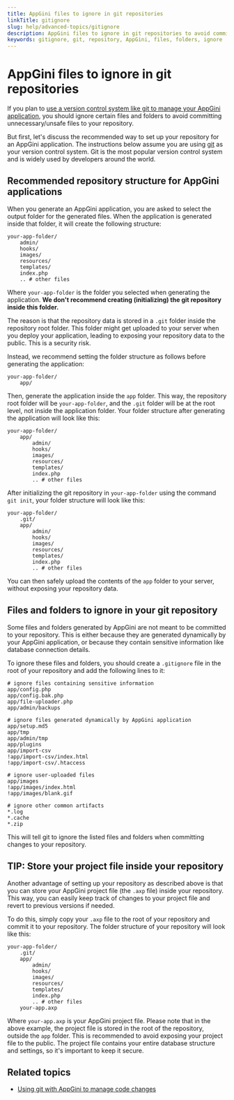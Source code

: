 ```yaml
---
title: AppGini files to ignore in git repositories
linkTitle: gitignore
slug: help/advanced-topics/gitignore
description: AppGini files to ignore in git repositories to avoid committing unnecessary/unsafe files to your repository.
keywords: gitignore, git, repository, AppGini, files, folders, ignore
---
```


# AppGini files to ignore in git repositories

If you plan to [use a version control system like git to manage your AppGini application](/appgini/screencasts/how-to-use-git-with-appgini-to-manage-code-changes),
you should ignore certain files and folders to avoid committing unnecessary/unsafe files
to your repository.

But first, let's discuss the recommended way to set up your repository for an AppGini application.
The instructions below assume you are using [git](https://git-scm.com/) as your version control system.
Git is the most popular version control system and is widely used by developers around the world.

## Recommended repository structure for AppGini applications

When you generate an AppGini application, you are asked to select the output folder for the generated files.
When the application is generated inside that folder, it will create the following structure:

```
your-app-folder/
	admin/
	hooks/
	images/
	resources/
	templates/
	index.php
	.. # other files
```

Where `your-app-folder` is the folder you selected when generating the application.
**We don't recommend creating (initializing) the git repository inside this folder.**

The reason is that the repository data is stored in a `.git` folder inside the repository root folder.
This folder might get uploaded to your server when you deploy your application, leading to exposing
your repository data to the public. This is a security risk.

Instead, we recommend setting the folder structure as follows before generating the application:

```
your-app-folder/
	app/
```

Then, generate the application inside the `app` folder. This way, the repository root folder will be
`your-app-folder`, and the `.git` folder will be at the root level, not inside the application folder.
Your folder structure after generating the application will look like this:

```
your-app-folder/
	app/
		admin/
		hooks/
		images/
		resources/
		templates/
		index.php
		.. # other files
```

After initializing the git repository in `your-app-folder` using the command `git init`, your
folder structure will look like this:

```
your-app-folder/
	.git/
	app/
		admin/
		hooks/
		images/
		resources/
		templates/
		index.php
		.. # other files
```

You can then safely upload the contents of the `app` folder to your server, without exposing your
repository data.

## Files and folders to ignore in your git repository

Some files and folders generated by AppGini are not meant to be committed to your repository.
This is either because they are generated dynamically by your AppGini application, or because they contain sensitive
information like database connection details.

To ignore these files and folders, you should create a `.gitignore` file in the root of your repository
and add the following lines to it:

```
# ignore files containing sensitive information
app/config.php
app/config.bak.php
app/file-uploader.php
app/admin/backups

# ignore files generated dynamically by AppGini application
app/setup.md5
app/tmp
app/admin/tmp
app/plugins
app/import-csv
!app/import-csv/index.html
!app/import-csv/.htaccess

# ignore user-uploaded files
app/images
!app/images/index.html
!app/images/blank.gif

# ignore other common artifacts
*.log
*.cache
*.zip
```

This will tell git to ignore the listed files and folders when committing changes to your repository.

## TIP: Store your project file inside your repository

Another advantage of setting up your repository as described above is that you can store your AppGini
project file (the `.axp` file) inside your repository. This way, you can easily keep track of changes
to your project file and revert to previous versions if needed.

To do this, simply copy your `.axp` file to the root of your repository and commit it to your repository.
The folder structure of your repository will look like this:

```
your-app-folder/
	.git/
	app/
		admin/
		hooks/
		images/
		resources/
		templates/
		index.php
		.. # other files
	your-app.axp
```

Where `your-app.axp` is your AppGini project file. Please note that in the above example, the project file
is stored in the root of the repository, outside the `app` folder. This is recommended to avoid exposing
your project file to the public. The project file contains your entire database structure and settings,
so it's important to keep it secure.

## Related topics

* [Using git with AppGini to manage code changes](/appgini/screencasts/how-to-use-git-with-appgini-to-manage-code-changes)


